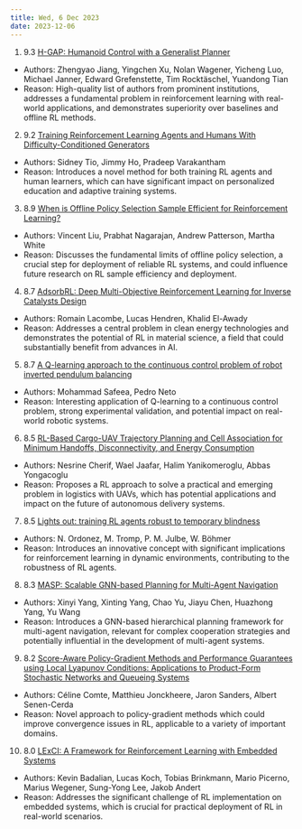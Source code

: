 ```yaml
---
title: Wed, 6 Dec 2023
date: 2023-12-06
---
```

1. 9.3 [H-GAP: Humanoid Control with a Generalist Planner](https://arxiv.org/abs/2312.02682)
* Authors: Zhengyao Jiang, Yingchen Xu, Nolan Wagener, Yicheng Luo, Michael Janner, Edward Grefenstette, Tim Rocktäschel, Yuandong Tian
* Reason: High-quality list of authors from prominent institutions, addresses a fundamental problem in reinforcement learning with real-world applications, and demonstrates superiority over baselines and offline RL methods.

2. 9.2 [Training Reinforcement Learning Agents and Humans With Difficulty-Conditioned Generators](https://arxiv.org/abs/2312.02309)
* Authors: Sidney Tio, Jimmy Ho, Pradeep Varakantham
* Reason: Introduces a novel method for both training RL agents and human learners, which can have significant impact on personalized education and adaptive training systems.

3. 8.9 [When is Offline Policy Selection Sample Efficient for Reinforcement Learning?](https://arxiv.org/abs/2312.02355)
* Authors: Vincent Liu, Prabhat Nagarajan, Andrew Patterson, Martha White
* Reason: Discusses the fundamental limits of offline policy selection, a crucial step for deployment of reliable RL systems, and could influence future research on RL sample efficiency and deployment.

4. 8.7 [AdsorbRL: Deep Multi-Objective Reinforcement Learning for Inverse Catalysts Design](https://arxiv.org/abs/2312.02308)
* Authors: Romain Lacombe, Lucas Hendren, Khalid El-Awady
* Reason: Addresses a central problem in clean energy technologies and demonstrates the potential of RL in material science, a field that could substantially benefit from advances in AI.

5. 8.7 [A Q-learning approach to the continuous control problem of robot inverted pendulum balancing](https://arxiv.org/abs/2312.02649)
* Authors: Mohammad Safeea, Pedro Neto
* Reason: Interesting application of Q-learning to a continuous control problem, strong experimental validation, and potential impact on real-world robotic systems.

6. 8.5 [RL-Based Cargo-UAV Trajectory Planning and Cell Association for Minimum Handoffs, Disconnectivity, and Energy Consumption](https://arxiv.org/abs/2312.02478)
* Authors: Nesrine Cherif, Wael Jaafar, Halim Yanikomeroglu, Abbas Yongacoglu
* Reason: Proposes a RL approach to solve a practical and emerging problem in logistics with UAVs, which has potential applications and impact on the future of autonomous delivery systems.

7. 8.5 [Lights out: training RL agents robust to temporary blindness](https://arxiv.org/abs/2312.02665)
* Authors: N. Ordonez, M. Tromp, P. M. Julbe, W. Böhmer
* Reason: Introduces an innovative concept with significant implications for reinforcement learning in dynamic environments, contributing to the robustness of RL agents.

8. 8.3 [MASP: Scalable GNN-based Planning for Multi-Agent Navigation](https://arxiv.org/abs/2312.02522)
* Authors: Xinyi Yang, Xinting Yang, Chao Yu, Jiayu Chen, Huazhong Yang, Yu Wang
* Reason: Introduces a GNN-based hierarchical planning framework for multi-agent navigation, relevant for complex cooperation strategies and potentially influential in the development of multi-agent systems.

9. 8.2 [Score-Aware Policy-Gradient Methods and Performance Guarantees using Local Lyapunov Conditions: Applications to Product-Form Stochastic Networks and Queueing Systems](https://arxiv.org/abs/2312.02804)
* Authors: Céline Comte, Matthieu Jonckheere, Jaron Sanders, Albert Senen-Cerda
* Reason: Novel approach to policy-gradient methods which could improve convergence issues in RL, applicable to a variety of important domains.

10. 8.0 [LExCI: A Framework for Reinforcement Learning with Embedded Systems](https://arxiv.org/abs/2312.02739)
* Authors: Kevin Badalian, Lucas Koch, Tobias Brinkmann, Mario Picerno, Marius Wegener, Sung-Yong Lee, Jakob Andert
* Reason: Addresses the significant challenge of RL implementation on embedded systems, which is crucial for practical deployment of RL in real-world scenarios.

